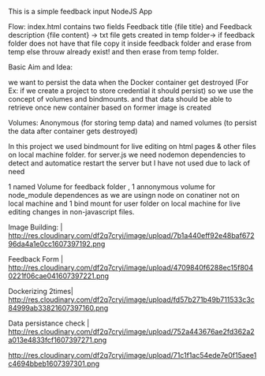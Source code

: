 
This is a simple feedback input NodeJS App 
 
Flow: index.html contains two fields Feedback title {file title} and Feedback description {file content} -> txt file gets created in temp folder-> if feedback folder does not have that file copy  it inside feedback folder and erase from temp else throuw already exist! and then erase from temp folder.

Basic Aim and Idea:

we want to persist the data when the Docker container get destroyed (For Ex: if we create a project to store credential it should persist) so we use the concept of volumes and bindmounts. and that data should be able to retrieve once new container based on former image is created

Volumes: Anonymous (for storing temp data) and named volumes (to persist the data after container gets destroyed)

In this project we used bindmount for live editing  on html pages & other files on local machine folder. for server.js we need nodemon dependencies to detect and automatice restart the server but I have not used due to lack of need


1 named Volume for feedback folder , 1 annonymous volume for node_module dependences as we are usingn node on conatiner not on local machine and 1 bind mount for user folder on local machine for live editing changes in non-javascript files.



Image Building: | http://res.cloudinary.com/df2q7cryi/image/upload/7b1a440eff92e48baf67296da4a1e0cc1607397192.png

Feedback Form | http://res.cloudinary.com/df2q7cryi/image/upload/4709840f6288ec15f8040221f06cae041607397221.png

Dockerizing 2times| http://res.cloudinary.com/df2q7cryi/image/upload/fd57b271b49b711533c3c84999ab33821607397160.png

Data persistance check | http://res.cloudinary.com/df2q7cryi/image/upload/752a443676ae2fd362a2a013e4833fcf1607397271.png            


http://res.cloudinary.com/df2q7cryi/image/upload/71c1f1ac54ede7e0f15aee1c4694bbeb1607397301.png
















